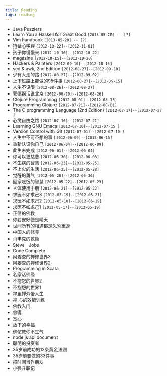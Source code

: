 ```yaml
---
title: Reading
tags: reading
---
```


- Java Puzzlers 
- Learn You a Haskell for Great Good `[2013-05-20] -- [?]`
- Vim handbook `[2013-05-20] -- [?]`
- 拖延心学理 `[2012-10-22]--[2012-11-01]`
- 孩子你慢慢来 `[2012-10-16]--[2012-10-22]`
- magazine `[2012-10-15]--[2012-10-20]`
- Hackers & Painters `[2012-09-10]--[2012-10-15]`
- sed & awk, 2nd Edition `[2012-08-27]--[2012-09-10]`
- 少有人走的路 `[2012-08-27]--[2012-09-02]`
- 上下班路上能做的95件事 `[2012-08-27]--[2012-09-15]`
- 人生不设限 `[2012-08-26]--[2012-08-27]`
- 郭德纲话说北京 `[2012-08-20]--[2012-08-26]`
- Clojure Programming `[2012-08-01]--[2012-08-15]`
- Programming Clojure `[2012-07-21]--[2012-08-01]`
- The C programming Language (2nd Edition) `[2012-07-17]--[2012-07-27 ]`
- 心灵自由之路 `[2012-07-16]--[2012-07-21]`
- Learning GNU Emacs `[2012-07-10]--[2012-07-15 ]`
- Version Control with Git `[2012-07-01]--[2012-07-10 ]`
- 人生中不可不想的事 `[2012-06-09]--[2012-06-15]`
- 重新认识你自己 `[2012-06-04]--[2012-06-09]`
- 此生未完成 `[2012-06-01]--[2012-06-04]`
- 你可以更慈悲 `[2012-05-30]--[2012-06-03]`
- 不生病的智慧 `[2012-05-23]--[2012-05-25]`
- 不上火的生活 `[2012-05-25]--[2012-05-28]`
- 觉醒的勇气 `[2012-05-28]--[2012-05-30]`
- 回家吃饭的智慧 `[2012-05-22]--[2012-05-23]`
- 人体使用手册 `[2012-05-21]--[2012-05-22]`
- 求医不如求己3 `[2012-05-19]--[2012-05-21]`
- 求医不如求己2 `[2012-05-18]--[2012-05-19]`
- 求医不如求己1 `[2012-05-17]--[2012-05-19]`
- 正信的佛教 
- 你若安好便是晴天 
- 世间所有的相遇都是久别重逢 
- 中国人的修养 
- 肖申克的救赎 
- Steve　Jobs 
- Code Complete 
- 阿姜查的禅修世界3 
- 阿姜查的禅修世界2 
- Programming in Scala 
- 名家话佛缘 
- 不抱怨的世界2 
- 不抱怨的世界1 
- 禅里禅外悟人生 
- 禅·心的效能训练 
- 佛教入门 
- 舍得 
- 宽心 
- 放下的幸福 
- 佛佗教你不生气 
- node.js api document 
- 聪明的投资者 
- 35岁前成功的12条黄金法则 
- 35岁前要做的33件事 
- 把时间当作朋友 
- 小强升职记 


